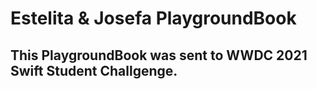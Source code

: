 # Estelita & Josefa PlaygroundBook
## This PlaygroundBook was sent to WWDC 2021 Swift Student Challgenge.
 
